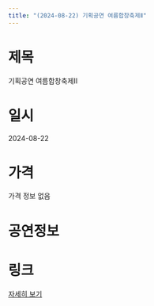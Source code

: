```yaml
---
title: "(2024-08-22) 기획공연 여름합창축제Ⅱ"
---
```


# 제목
기획공연 여름합창축제Ⅱ

# 일시
2024-08-22

# 가격
가격 정보 없음

# 공연정보


# 링크
[자세히 보기](https://www.sac.or.kr/site/main/show/show_view?SN=60794, "https://www.sac.or.kr/site/main/show/show_view?SN=60794")

